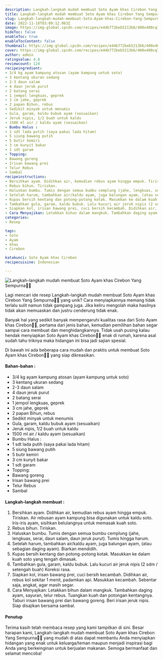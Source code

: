 ```yaml
---
description: Langkah-langkah mudah membuat Soto Ayam khas Cirebon Yang Sempurna"
title: Langkah-langkah mudah membuat Soto Ayam khas Cirebon Yang Sempurna
slug: Langkah-langkah-mudah-membuat-Soto-Ayam-khas-Cirebon-Yang-Sempurna
date: 2022-11-18T03:09:12.063Z
image: https://img-global.cpcdn.com/recipes/e44b772beb5213b6/400x400cq70/photo.jpg
hideToc: false
enableToc: true
enableTocContent: false
thumbnail: https://img-global.cpcdn.com/recipes/e44b772beb5213b6/400x400cq70/photo.jpg
cover: https://img-global.cpcdn.com/recipes/e44b772beb5213b6/400x400cq70/photo.jpg
author: admin
ratingvalue: 4.8
reviewcount: 124
recipeingredient:
- 3/4 kg ayam kampung atosan (ayam kampung untuk soto)
- 3 kentang ukuran sedang
- 2-3 daun salam
- 4 daun jeruk purut
- 2 batang serai
- 1 jempol lengkuas, geprek
- 3 cm jahe, geprek
- 2 papan Bihun, rebus
- Sedikit minyak untuk menumis
- Gula, garam, kaldu bubuk ayam (sesuaikan)
- Jeruk nipis, 1/2 buah untuk kaldu
- 1500 ml air / kaldu ayam (sesuaikan)
- Bumbu Halus :
- 1 sdt lada putih (saya pakai lada hitam)
- 5 siung bawang putih
- 5 butir kemiri
- 3 cm kunyit bakar
- 1 sdt garam
- Topping:
- Bawang goreng
- Irisan bawang prei
- Telur Rebus
- Sambal
recipeinstructions:
- Bersihkan ayam. Didihkan air, kemudian rebus ayam hingga empuk. Tiriskan. Air rebusan ayam kampung bisa digunakan untuk kaldu soto. Iris-iris ayam, sisihkan belulangnya untuk memasak kuah soto.
- Rebus bihun. Tiriskan.
- Haluskan bumbu. Tumis dengan semua bumbu cemplung (jahe, lengkuas, serai, daun salam, daun jeruk purut). Tumis hingga harum.
- Setelah harum, tambahkan air/kaldu ayam, juga balungan ayam, (atau sebagian daging ayam). Biarkan mendidih.
- Kupas bersih kentang dan potong-potong kotak. Masukkan ke dalam kuah soto yang tengah dimasak.
- Tambahkan gula, garam, kaldu bubuk. Lalu kucuri air jeruk nipis (2 sdm / setengah buah) Koreksi rasa.
- Siapkan kol, irisan bawang prei, cuci bersih kecambah. Didihkan air, rebus kol sekitar 1 menit, padamkan api. Masukkan kecambah. Sebentar saja, angkat, agar masih segar.
- Cara Menyajikan: Letakkan bihun dalam mangkuk. Tambahkan daging ayam, sayuran, telur rebus. Tuangkan kuah dan potongan kentangnya. Taburi irisan bawang prei dan bawang goreng. Beri irisan jeruk nipis. Siap disajikan bersama sambal.
categories:
- Resep

tags:
- Soto
- Ayam
- khas
- Cirebon

katakunci: Soto Ayam khas Cirebon
recipecuisine: Indonesian

---
```


![Langkah-langkah mudah membuat Soto Ayam khas Cirebon Yang Sempurna👩‍🍳](https://img-global.cpcdn.com/recipes/e44b772beb5213b6/400x400cq70/photo.jpg)

Lagi mencari ide resep Langkah-langkah mudah membuat Soto Ayam khas Cirebon Yang Sempurna👩‍🍳 yang unik? Cara menyiapkannya memang tidak terlalu sulit namun tidak gampang juga. Jika keliru mengolah maka hasilnya tidak akan memuaskan dan justru cenderung tidak enak.

Banyak hal yang sedikit banyak mempengaruhi kualitas rasa dari Soto Ayam khas Cirebon👩‍🍳, pertama dari jenis bahan, kemudian pemilihan bahan segar sampai cara membuat dan menghidangkannya. Tidak usah pusing kalau hendak menyiapkan Soto Ayam khas Cirebon👩‍🍳 enak di rumah, karena asal sudah tahu triknya maka hidangan ini bisa jadi sajian spesial.

Di bawah ini ada beberapa cara mudah dan praktis untuk membuat Soto Ayam khas Cirebon👩‍🍳 yang siap dikreasikan.

<!--inarticleads1-->

#### Bahan-bahan :

- 3/4 kg ayam kampung atosan (ayam kampung untuk soto)
- 3 kentang ukuran sedang
- 2-3 daun salam
- 4 daun jeruk purut
- 2 batang serai
- 1 jempol lengkuas, geprek
- 3 cm jahe, geprek
- 2 papan Bihun, rebus
- Sedikit minyak untuk menumis
- Gula, garam, kaldu bubuk ayam (sesuaikan)
- Jeruk nipis, 1/2 buah untuk kaldu
- 1500 ml air / kaldu ayam (sesuaikan)
- Bumbu Halus :
- 1 sdt lada putih (saya pakai lada hitam)
- 5 siung bawang putih
- 5 butir kemiri
- 3 cm kunyit bakar
- 1 sdt garam
- Topping:
- Bawang goreng
- Irisan bawang prei
- Telur Rebus
- Sambal

<!--inarticleads2-->

#### Langkah-langkah membuat :

1. Bersihkan ayam. Didihkan air, kemudian rebus ayam hingga empuk. Tiriskan. Air rebusan ayam kampung bisa digunakan untuk kaldu soto. Iris-iris ayam, sisihkan belulangnya untuk memasak kuah soto.
1. Rebus bihun. Tiriskan.
1. Haluskan bumbu. Tumis dengan semua bumbu cemplung (jahe, lengkuas, serai, daun salam, daun jeruk purut). Tumis hingga harum.
1. Setelah harum, tambahkan air/kaldu ayam, juga balungan ayam, (atau sebagian daging ayam). Biarkan mendidih.
1. Kupas bersih kentang dan potong-potong kotak. Masukkan ke dalam kuah soto yang tengah dimasak.
1. Tambahkan gula, garam, kaldu bubuk. Lalu kucuri air jeruk nipis (2 sdm / setengah buah) Koreksi rasa.
1. Siapkan kol, irisan bawang prei, cuci bersih kecambah. Didihkan air, rebus kol sekitar 1 menit, padamkan api. Masukkan kecambah. Sebentar saja, angkat, agar masih segar.
1. Cara Menyajikan: Letakkan bihun dalam mangkuk. Tambahkan daging ayam, sayuran, telur rebus. Tuangkan kuah dan potongan kentangnya. Taburi irisan bawang prei dan bawang goreng. Beri irisan jeruk nipis. Siap disajikan bersama sambal.

#### Penutup

Terima kasih telah membaca resep yang kami tampilkan di sini. Besar harapan kami, Langkah-langkah mudah membuat Soto Ayam khas Cirebon Yang Sempurna👩‍🍳 yang mudah di atas dapat membantu Anda menyiapkan hidangan yang enak untuk keluarga/teman maupun menjadi inspirasi bagi Anda yang berkeinginan untuk berjualan makanan. Semoga bermanfaat dan selamat mencoba!